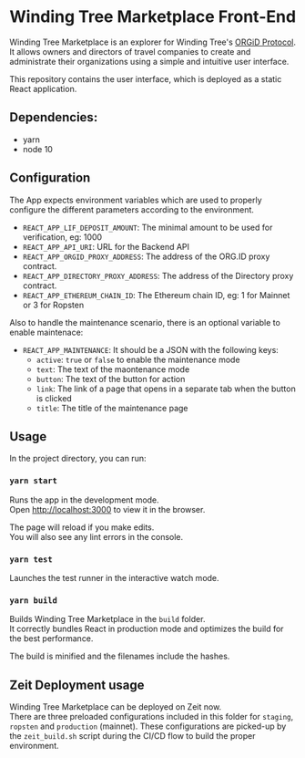 # Winding Tree Marketplace Front-End

Winding Tree Marketplace is an explorer for Winding Tree's [ORGiD Protocol](https://github.com/windingtree/org.id).
It allows owners and directors of travel companies to create and administrate their organizations using a simple and intuitive user interface.

This repository contains the user interface, which is deployed as a static React application.

## Dependencies:
* yarn
* node 10

## Configuration
The App expects environment variables which are used to properly configure the different parameters according to the environment.

* `REACT_APP_LIF_DEPOSIT_AMOUNT`: The minimal amount to be used for verification, eg: 1000
* `REACT_APP_API_URI`: URL for the Backend API
* `REACT_APP_ORGID_PROXY_ADDRESS`: The address of the ORG.ID proxy contract.
* `REACT_APP_DIRECTORY_PROXY_ADDRESS`: The address of the Directory proxy contract.
* `REACT_APP_ETHEREUM_CHAIN_ID`: The Ethereum chain ID, eg: 1 for Mainnet or 3 for Ropsten


Also to handle the maintenance scenario, there is an optional variable to enable maintenace:
* `REACT_APP_MAINTENANCE`: It should be a JSON with the following keys:
  * `active`: `true` or `false` to enable the maintenance mode
  * `text`: The text of the maontenance mode
  * `button`: The text of the button for action
  * `link`: The link of a page that opens in a separate tab when the button is clicked
  * `title`: The title of the maintenance page


## Usage

In the project directory, you can run:

### `yarn start`

Runs the app in the development mode.<br />
Open [http://localhost:3000](http://localhost:3000) to view it in the browser.

The page will reload if you make edits.<br />
You will also see any lint errors in the console.

### `yarn test`

Launches the test runner in the interactive watch mode.

### `yarn build`

Builds Winding Tree Marketplace in the `build` folder.<br />
It correctly bundles React in production mode and optimizes the build for the best performance.

The build is minified and the filenames include the hashes.<br />

## Zeit Deployment usage
Winding Tree Marketplace can be deployed on Zeit now.<br />
There are three preloaded configurations included in this folder for `staging`, `ropsten` and `production` (mainnet). These configurations are picked-up by the `zeit_build.sh` script during the CI/CD flow to build the proper environment.

